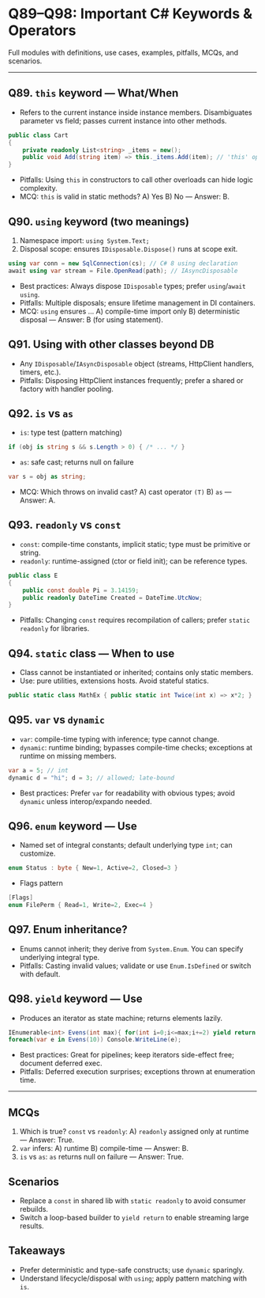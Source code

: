 # Q89–Q98: Important C# Keywords & Operators

Full modules with definitions, use cases, examples, pitfalls, MCQs, and scenarios.

---

## Q89. `this` keyword — What/When
- Refers to the current instance inside instance members. Disambiguates parameter vs field; passes current instance into other methods.
```csharp
public class Cart
{
    private readonly List<string> _items = new();
    public void Add(string item) => this._items.Add(item); // 'this' optional here
}
```
- Pitfalls: Using `this` in constructors to call other overloads can hide logic complexity.
- MCQ: `this` is valid in static methods? A) Yes B) No — Answer: B.

## Q90. `using` keyword (two meanings)
1) Namespace import: `using System.Text;`
2) Disposal scope: ensures `IDisposable.Dispose()` runs at scope exit.
```csharp
using var conn = new SqlConnection(cs); // C# 8 using declaration
await using var stream = File.OpenRead(path); // IAsyncDisposable
```
- Best practices: Always dispose `IDisposable` types; prefer `using`/`await using`.
- Pitfalls: Multiple disposals; ensure lifetime management in DI containers.
- MCQ: `using` ensures … A) compile-time import only B) deterministic disposal — Answer: B (for using statement).

## Q91. Using with other classes beyond DB
- Any `IDisposable`/`IAsyncDisposable` object (streams, HttpClient handlers, timers, etc.).
- Pitfalls: Disposing HttpClient instances frequently; prefer a shared or factory with handler pooling.

## Q92. `is` vs `as`
- `is`: type test (pattern matching)
```csharp
if (obj is string s && s.Length > 0) { /* ... */ }
```
- `as`: safe cast; returns null on failure
```csharp
var s = obj as string;
```
- MCQ: Which throws on invalid cast? A) cast operator `(T)` B) `as` — Answer: A.

## Q93. `readonly` vs `const`
- `const`: compile-time constants, implicit static; type must be primitive or string.
- `readonly`: runtime-assigned (ctor or field init); can be reference types.
```csharp
public class E
{
    public const double Pi = 3.14159;
    public readonly DateTime Created = DateTime.UtcNow;
}
```
- Pitfalls: Changing `const` requires recompilation of callers; prefer `static readonly` for libraries.

## Q94. `static` class — When to use
- Class cannot be instantiated or inherited; contains only static members.
- Use: pure utilities, extensions hosts. Avoid stateful statics.
```csharp
public static class MathEx { public static int Twice(int x) => x*2; }
```

## Q95. `var` vs `dynamic`
- `var`: compile-time typing with inference; type cannot change.
- `dynamic`: runtime binding; bypasses compile-time checks; exceptions at runtime on missing members.
```csharp
var a = 5; // int
dynamic d = "hi"; d = 3; // allowed; late-bound
```
- Best practices: Prefer `var` for readability with obvious types; avoid `dynamic` unless interop/expando needed.

## Q96. `enum` keyword — Use
- Named set of integral constants; default underlying type `int`; can customize.
```csharp
enum Status : byte { New=1, Active=2, Closed=3 }
```
- Flags pattern
```csharp
[Flags]
enum FilePerm { Read=1, Write=2, Exec=4 }
```

## Q97. Enum inheritance?
- Enums cannot inherit; they derive from `System.Enum`. You can specify underlying integral type.
- Pitfalls: Casting invalid values; validate or use `Enum.IsDefined` or switch with default.

## Q98. `yield` keyword — Use
- Produces an iterator as state machine; returns elements lazily.
```csharp
IEnumerable<int> Evens(int max){ for(int i=0;i<=max;i+=2) yield return i; }
foreach(var e in Evens(10)) Console.WriteLine(e);
```
- Best practices: Great for pipelines; keep iterators side-effect free; document deferred exec.
- Pitfalls: Deferred execution surprises; exceptions thrown at enumeration time.

---

## MCQs
1) Which is true? `const` vs `readonly`: A) `readonly` assigned only at runtime — Answer: True.
2) `var` infers: A) runtime B) compile-time — Answer: B.
3) `is` vs `as`: `as` returns null on failure — Answer: True.

## Scenarios
- Replace a `const` in shared lib with `static readonly` to avoid consumer rebuilds.
- Switch a loop-based builder to `yield return` to enable streaming large results.

## Takeaways
- Prefer deterministic and type-safe constructs; use `dynamic` sparingly.
- Understand lifecycle/disposal with `using`; apply pattern matching with `is`.

